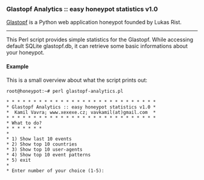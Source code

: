 ### Glastopf Analytics :: easy honeypot statistics v1.0

[Glastopf](https://github.com/glastopf/glastopf) is a Python web application honeypot founded by Lukas Rist.

---

This Perl script provides simple statistics for the Glastopf. While accessing default SQLite glastopf.db, it can retrieve some basic informations about your honeypot.

#### Example

This is a small overview about what the script prints out:

```
root@honeypot:~# perl glastopf-analytics.pl

* * * * * * * * * * * * * * * * * * * * * * * * * * * *
* Glastopf Analytics :: easy honeypot statistics v1.0 *
*  Kamil Vavra; www.xexexe.cz; vavkamil(at)gmail.com  *
* * * * * * * * * * * * * * * * * * * * * * * * * * * *
* What to do?
* * * * * * *
*
* 1) Show last 10 events
* 2) Show top 10 countries
* 3) Show top 10 user-agents
* 4) Show top 10 event patterns
* 5) exit
*
* Enter number of your choice (1-5):
```
